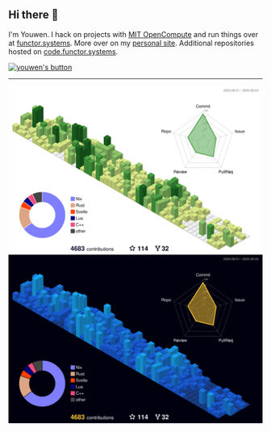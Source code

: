 ## Hi there 🦀

I'm Youwen. I hack on projects with [MIT
OpenCompute](https://www.mit.edu/~ajzd/opencompute/) and run things over at
[functor.systems](https://functor.systems). More over on my [personal
site](https://web.youwen.dev). Additional repositories hosted on
[code.functor.systems](https://code.functor.systems/youwen).

<a href="https://web.youwen.dev"><img alt="youwen's button" src="https://web.youwen.dev/static/logo/button.png" width="88px"></a>

---

<img align="center" src="https://github.com/youwen5/youwen5/blob/main/profile-3d-contrib/profile-green-animate.svg#gh-light-mode-only">
<img align="center" src="https://github.com/youwen5/youwen5/blob/main/profile-3d-contrib/profile-night-view.svg#gh-dark-mode-only">
